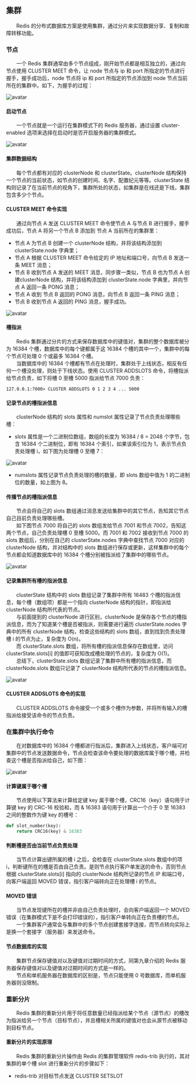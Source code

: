 
## 集群
　　Redis 的分布式数据库方案是使用集群，通过分片来实现数据分享、复制和故障转移功能。

### 节点
　　一个 Redis 集群通常由多个节点组成，刚开始节点都是相互独立的，通过向节点使用 CLUSTER MEET 命令，让 node 节点与 ip 和 port 所指定的节点进行握手，握手成功后，node 节点将 ip 和 port 所指定的节点添加到 node 节点当前所在的集群中。如下，为握手的过程：
  
![avatar](../images/架构模式/chapter_17_p1.png)

#### 启动节点
　　一个节点就是一个运行在集群模式下的 Redis 服务器，通过设置 cluster-enabled 选项来选择在启动时是否开启服务器的集群模式。
  
![avatar](../images/架构模式/chapter_17_p2.png)

#### 集群数据结构
　　每个节点都有对应的 clusterNode 和 clusterState。clusterNode 结构保持一个节点的当前状态，如节点的创建时间、名字、配置纪元等等。clusterState 结构则记录了在当前节点的视角下，集群所处的状态，如集群是在线还是下线，集群包含多少个节点。

#### CLUSTER MEET 命令实现
　　通过向节点 A 发送 CLUSTER MEET 命令使节点 A 与节点 B 进行握手，握手成功后，节点 A 将另一个节点 B 添加到 节点 A 当前所在的集群里：

- 节点 A 为节点 B 创建一个 clusterNode 结构，并将该结构添加到 clusterState.node 字典里；
- 节点 A 根据 CLUSTER MEET 命令给定的 IP 地址和端口号，向节点 B 发送一条 MEET 消息；
- 节点 B 收到节点 A 发送的 MEET 消息，同步骤一类似，节点 B 也为节点 A 创建clusterNode 结构，并将该结构添加到 clusterState.node 字典里，并向节点 A 返回一条 PONG 消息；
- 节点 A 收到 节点 B 返回的 PONG 消息，向节点 B 返回一条 PING 消息；
- 节点 B 收到节点 A 返回的 PING 消息，握手成功。

![avatar](../images/架构模式/chapter_17_p3.png)

#### 槽指派
　　Redis 集群通过分片的方式来保存数据库中的键值对，集群的整个数据库被分为 16384 个槽，数据库中的每个键都属于这 16384 个槽的其中一个，集群中的每个节点可处理 0 个或最多 16384 个槽。<br />
　　当数据库中的 16384 个槽都有节点在处理时，集群处于上线状态，相反有任何一个槽没处理，则处于下线状态。使用 CLUSTER ADDSLOTS 命令，将槽指派给节点负责，如下将槽 0 至槽 5000 指派给节点 7000 负责：
  
```redis
127.0.0.1:7000> CLUSTER ADDSLOTS 0 1 2 3 4 ... 5000
```

#### 记录节点的槽指派信息
　　clusterNode 结构的 slots 属性和 numslot 属性记录了节点负责处理哪些槽：

- slots 属性是一个二进制位数组，数组的长度为 16384 / 8 = 2048 个字节，包含 16384 个二进制位，即有 16384 个索引，如果该索引位为 1，表示节点负责处理槽 i，如下图为处理槽 0 至槽 7：

![avatar](../images/架构模式/chapter_17_p4.png)

- numslots 属性记录节点负责处理的槽的数量，即 slots 数组中值为 1 的二进制位的数量，如上图为 8。

#### 传播节点的槽指派信息
　　节点会将自己的 slots 数组通过消息发送给集群中的其它节点，告知其它节点自己目前负责处理哪些槽。<br />
　　如下图节点 7000 将自己的 slots 数组发给节点 7001 和节点 7002，告知这两个节点，自己负责处理槽 0 至槽 5000。而 7001 和 7002 接收到节点 7000 的slots 数组后，分别在自己的 clusterState.nodes 字典中查找节点 7000 对应的 clusterNode 结构，并对结构中的 slots 数组进行保存或更新，这样集群中的每个节点都会知道数据库中的 16384 个槽分别被指派给了集群中的哪些节点。
  
![avatar](../images/架构模式/chapter_17_p5.png)

#### 记录集群所有槽的指派信息
　　clusterState 结构中的 slots 数组记录了集群中所有 16483 个槽的指派信息，每个槽（数组项）都是一个指向 clusterNode 结构的指针，即指派给 clusterNode 结构所代表的节点。<br />
　　与前面提到的 clusterNode 进行区别，clusterNode 是保存各个节点的槽指派信息，而为了知道某个槽是否被指派，则需要进行遍历 clusterState.nodes 字典中的所有 clusterNode 结构，检查这些结构的 slots 数组，直到找到负责处理槽 i 的节点为止，复杂度为 O(n)。<br />
　　而 clusterState.slots 数组，将所有槽的指派信息保存在数组里，访问 clusterState.slots[i] 的值即可获知改成槽处理的节点的，复杂度为 O(1)。<br />
　　总结下，clusterState.slots 数组记录了集群中所有槽的指派信息，而 clusterNode.slots 数组只记录了 clusterNode 结构所代表的节点的槽指派信息。
  
![avatar](../images/架构模式/chapter_17_p6.png)

#### CLUSTER ADDSLOTS 命令的实现
　　CLUSTER ADDSLOTS 命令接受一个或多个槽作为参数，并将所有输入的槽指派给接受该命令的节点负责。

### 在集群中执行命令
　　在对数据库中的 16384 个槽都进行指派后，集群进入上线状态，客户端可对集群中的节点发送数据命令，节点会检查该命令要处理的数据库属于哪个槽，并检查这个槽是否指派给自己，如下图：
  
![avatar](../images/架构模式/chapter_17_p7.png)

#### 计算键属于哪个槽
　　节点使用以下算法来计算给定键 key 属于哪个槽，CRC16（key）语句用于计算键 key 的 CRC-16 校验和，而 & 16383 语句用于计算出一个介于 0 至 16383 之间的整数作为键 key 的槽号：
  
```python
def slot_number(key):
    return CRC16(key) & 16383
```

#### 判断槽是否由当前节点负责处理
　　当节点计算出键所属的槽 i 之后，会检查在 clusterState.slots 数组中的项 i，判断键所在的槽是否由自己负责。是则节点执行客户单发送的命令，否则节点根据 clusterState.slots[i] 指向的 clusterNode 结构所记录的节点 IP 和端口号，向客户端返回 MOVED 错误，指引客户端转向正在处理槽 i  的节点。

#### MOVED 错误
　　当节点发现键所在的槽并非由自己负责处理时，会向客户端返回一个 MOVED 错误（在集群模式下是不会打印错误的），指引客户单转向正在负责槽的节点。<br />
　　一个集群客户通常会与集群中的多个节点创建套接字连接，而节点转向实际上是换一个套接字（服务器）来发送命令。

#### 节点数据库的实现
　　集群节点保存键值对以及键值对过期时间的方式，同第九章介绍的 Redis 服务器保存键值对以及键值对过期时间的方式是一样的。<br />
　　节点和单机服务器在数据库的区别是，节点只能使用 0 号数据库，而单机服务器则没限制。

### 重新分片
　　Redis 集群的重新分片用于将任意数量已经指派给某个节点（源节点）的槽改为指派给另一个节点（目标节点），并且槽相关所属的键值对也会从源节点被移动到目标节点。

#### 重新分片的实现原理
　　Redis 集群的重新分片操作由 Redis 的集群管理软件 redis-trib 执行的，其对集群的单个槽 slot 进行重新分片的步骤如下：
  
- redis-trib 对目标节点发送 CLUSTER SETSLOT 
